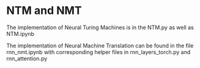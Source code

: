 # NTM and NMT

The implementation of Neural Turing Machines is in the NTM.py as well as NTM.ipynb

The implementation of Neural Machine Translation can be found in the file rnn_nmt.ipynb with corresponding helper files in rnn_layers_torch.py and rnn_attention.py
